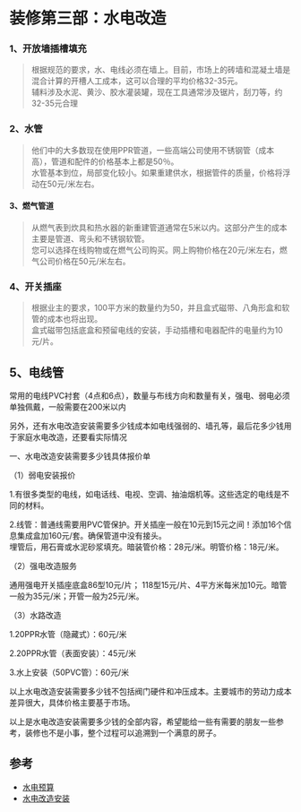 # 装修第三部：水电改造
>

### 1、开放墙插槽填充

>根据规范的要求，水、电线必须在墙上。目前，市场上的砖墙和混凝土墙是混合计算的开槽人工成本，这可以合理的平均价格32-35元。  
辅料涉及水泥、黄沙、胶水灌装罐，现在工具通常涉及锯片，刮刀等，约32-35元合理

### 2、水管

>他们中的大多数现在使用PPR管道，一些高端公司使用不锈钢管（成本高），管道和配件的价格基本上都是50％。  
水管基本到位，局部变化较小。如果重建供水，根据管件的质量，价格将浮动在50元/米左右。

#### 3、燃气管道

>从燃气表到炊具和热水器的新重建管道通常在5米以内。这部分产生的成本主要是管道、弯头和不锈钢软管。    
您可以选择在线购物或在燃气公司购买。网上购物价格在20元/米左右，燃气公司价格在50元/米左右。

### 4、开关插座

>根据业主的要求，100平方米的数量约为50，并且盒式磁带、八角形盒和软管的成本也将出现。    
盒式磁带包括底盒和预留电线的安装，手动插槽和电器配件的电量约为10元/片。

## 5、电线管

常用的电线PVC衬套（4点和6点），数量与布线方向和数量有关，强电、弱电必须单独佩戴，一般需要在200米以内

另外，还有水电改造安装需要多少钱成本如电线强弱的、墙孔等，最后花多少钱用于家庭水电改造，还要看实际情况

一、水电改造安装需要多少钱具体报价单

（1）弱电安装报价

1.有很多类型的电线，如电话线、电视、空调、抽油烟机等。这些选定的电线是不同的材料。

2.线管：普通线需要用PVC管保护。开关插座一般在10元到15元之间！添加16个信息集成盒加160元/套。确保管道中没有接头。    
埋管后，用石膏或水泥砂浆填充。暗装管价格：28元/米。明管价格：18元/米。

（2）强电改造服务

通用强电开关插座底盒86型10元/片； 118型15元/片、4平方米每米加10元。暗管一般为35元/米；开管一般为25元/米。

（3）水路改造

1.20PPR水管（隐藏式）：60元/米

2.20PPR水管（表面安装）：45元/米

3.水上安装（50PVC管）：60元/米

以上水电改造安装需要多少钱不包括阀门硬件和冲压成本。主要城市的劳动力成本差异很大，具体价格主要基于市场。

以上是水电改造安装需要多少钱的全部内容，希望能给一些有需要的朋友一些参考，装修也不是小事，整个过程可以追溯到一个满意的房子。

## 参考
- [水电预算](https://www.to8to.com/yezhu/z142685.html)
- [水电改造安装](https://www.to8to.com/yezhu/z142444.html)
